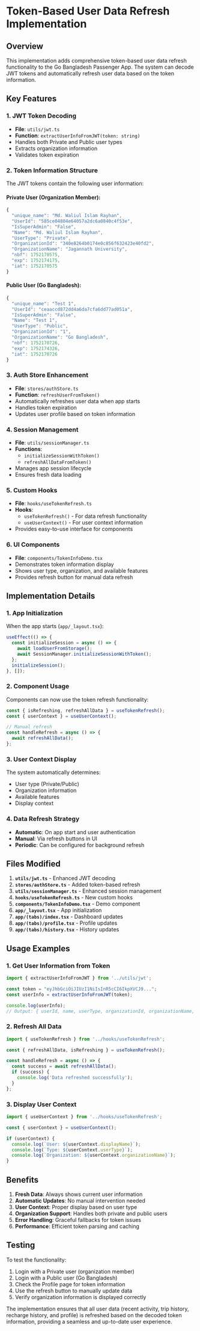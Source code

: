 # Token-Based User Data Refresh Implementation

## Overview
This implementation adds comprehensive token-based user data refresh functionality to the Go Bangladesh Passenger App. The system can decode JWT tokens and automatically refresh user data based on the token information.

## Key Features

### 1. JWT Token Decoding
- **File**: `utils/jwt.ts`
- **Function**: `extractUserInfoFromJWT(token: string)`
- Handles both Private and Public user types
- Extracts organization information
- Validates token expiration

### 2. Token Information Structure
The JWT tokens contain the following user information:

#### Private User (Organization Member):
```typescript
{
  "unique_name": "Md. Waliul Islam Rayhan",
  "UserId": "585ce04804e64057a2dc6a0840c4f53e",
  "IsSuperAdmin": "False",
  "Name": "Md. Waliul Islam Rayhan",
  "UserType": "Private",
  "OrganizationId": "340e8264b0174e0c856f632423e40fd2",
  "OrganizationName": "Jagannath University",
  "nbf": 1752170575,
  "exp": 1752174175,
  "iat": 1752170575
}
```

#### Public User (Go Bangladesh):
```typescript
{
  "unique_name": "Test 1",
  "UserId": "ceaaccd872dd4a6da7cfa6dd77ad051a",
  "IsSuperAdmin": "False",
  "Name": "Test 1",
  "UserType": "Public",
  "OrganizationId": "1",
  "OrganizationName": "Go Bangladesh",
  "nbf": 1752170726,
  "exp": 1752174326,
  "iat": 1752170726
}
```

### 3. Auth Store Enhancement
- **File**: `stores/authStore.ts`
- **Function**: `refreshUserFromToken()`
- Automatically refreshes user data when app starts
- Handles token expiration
- Updates user profile based on token information

### 4. Session Management
- **File**: `utils/sessionManager.ts`
- **Functions**: 
  - `initializeSessionWithToken()`
  - `refreshAllDataFromToken()`
- Manages app session lifecycle
- Ensures fresh data loading

### 5. Custom Hooks
- **File**: `hooks/useTokenRefresh.ts`
- **Hooks**: 
  - `useTokenRefresh()` - For data refresh functionality
  - `useUserContext()` - For user context information
- Provides easy-to-use interface for components

### 6. UI Components
- **File**: `components/TokenInfoDemo.tsx`
- Demonstrates token information display
- Shows user type, organization, and available features
- Provides refresh button for manual data refresh

## Implementation Details

### 1. App Initialization
When the app starts (`app/_layout.tsx`):
```typescript
useEffect(() => {
  const initializeSession = async () => {
    await loadUserFromStorage();
    await SessionManager.initializeSessionWithToken();
  };
  initializeSession();
}, []);
```

### 2. Component Usage
Components can now use the token refresh functionality:
```typescript
const { isRefreshing, refreshAllData } = useTokenRefresh();
const { userContext } = useUserContext();

// Manual refresh
const handleRefresh = async () => {
  await refreshAllData();
};
```

### 3. User Context Display
The system automatically determines:
- User type (Private/Public)
- Organization information
- Available features
- Display context

### 4. Data Refresh Strategy
- **Automatic**: On app start and user authentication
- **Manual**: Via refresh buttons in UI
- **Periodic**: Can be configured for background refresh

## Files Modified

1. **`utils/jwt.ts`** - Enhanced JWT decoding
2. **`stores/authStore.ts`** - Added token-based refresh
3. **`utils/sessionManager.ts`** - Enhanced session management
4. **`hooks/useTokenRefresh.ts`** - New custom hooks
5. **`components/TokenInfoDemo.tsx`** - Demo component
6. **`app/_layout.tsx`** - App initialization
7. **`app/(tabs)/index.tsx`** - Dashboard updates
8. **`app/(tabs)/profile.tsx`** - Profile updates
9. **`app/(tabs)/history.tsx`** - History updates

## Usage Examples

### 1. Get User Information from Token
```typescript
import { extractUserInfoFromJWT } from '../utils/jwt';

const token = "eyJhbGciOiJIUzI1NiIsInR5cCI6IkpXVCJ9...";
const userInfo = extractUserInfoFromJWT(token);

console.log(userInfo);
// Output: { userId, name, userType, organizationId, organizationName, ... }
```

### 2. Refresh All Data
```typescript
import { useTokenRefresh } from '../hooks/useTokenRefresh';

const { refreshAllData, isRefreshing } = useTokenRefresh();

const handleRefresh = async () => {
  const success = await refreshAllData();
  if (success) {
    console.log('Data refreshed successfully');
  }
};
```

### 3. Display User Context
```typescript
import { useUserContext } from '../hooks/useTokenRefresh';

const { userContext } = useUserContext();

if (userContext) {
  console.log(`User: ${userContext.displayName}`);
  console.log(`Type: ${userContext.userType}`);
  console.log(`Organization: ${userContext.organizationName}`);
}
```

## Benefits

1. **Fresh Data**: Always shows current user information
2. **Automatic Updates**: No manual intervention needed
3. **User Context**: Proper display based on user type
4. **Organization Support**: Handles both private and public users
5. **Error Handling**: Graceful fallbacks for token issues
6. **Performance**: Efficient token parsing and caching

## Testing

To test the functionality:
1. Login with a Private user (organization member)
2. Login with a Public user (Go Bangladesh)
3. Check the Profile page for token information
4. Use the refresh button to manually update data
5. Verify organization information is displayed correctly

The implementation ensures that all user data (recent activity, trip history, recharge history, and profile) is refreshed based on the decoded token information, providing a seamless and up-to-date user experience.
